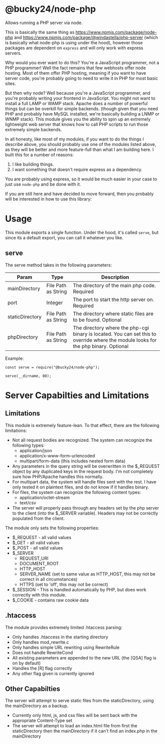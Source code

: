 # @bucky24/node-php
Allows running a PHP server via node.

This is basically the same thing as https://www.npmjs.com/package/node-php and https://www.npmjs.com/package/@windastella/php-server (which is basically what node-php is using under the hood), however those packages are dependent on `express` and will only work with express servers.

Why would you ever want to do this? You're a JavaScript programmer, not a PHP programmer! Well the fact remains that few webhosts offer node hosting. Most of them offer PHP hosting, meaning if you want to have server code, you're probably going to need to write it in PHP for most basic sites.

But then why node? Well because you're a JavaScript programmer, and you're probably writing your frontend in JavaScript. You might not want to install a full LAMP or WAMP stack. Apache does a number of powerful things but can be overkill for simple backends. (though given that you need PHP and probably have MySQL installed, we're basically building a LNMP or WNMP stack). This module gives you the ability to spin up an extremely lightweight web server that knows how to call PHP scripts to run those extremely simple backends.

In all honesty, like most of my modules, if you want to do the things I describe above, you should probably use one of the modules listed above, as they will be better and more feature-full than what I am building here. I built this for a number of reasons:

1) I like building things.
2) I want something that doesn't require express as a dependency.

You are probably using express, so it would be much easier in your case to just use `node-php` and be done with it.

If you are still here and have decided to move forward, then you probably will be interested in how to use this library:

# Usage

This module exports a single function. Under the hood, it's called `serve`, but since its a default export, you can call it whatever you like.

## serve

The serve method takes in the following parameters:

| Param | Type | Description |
|---|---|---|
| mainDirectory | File Path as String | The directory of the main php code. Required |
| port | Integer | The port to start the http server on. Required |
| staticDirectory | File Path as String | The directory where static files are to be found. Optional |
| phpDirectory | File Path as String | The directory where the php-cgi binary is located. You can set this to override where the module looks for the php binary. Optional |

Example:

```
const serve = require("@bucky24/node-php");

serve(__dirname, 80);
```

# Server Capabilties and Limitations
## Limitations
This module is extremely feature-lean. To that effect, there are the following limitations:

* Not all request bodies are recognized. The system can recognize the following types:
    * application/json
    * application/x-www-form-urlencoded
    * multipart/form-data (this includes nested form data)
* Any parameters in the query string will be overwritten in the $_REQUEST object by any duplicated keys in the request body. I'm not completely sure how PHP/Apache handles this normally.
* For multipart data, the system will handle files sent with the rest. I have only tested it on plaintext files, and do not know if it handles binary.
* For files, the system can recognize the following content types:
    * application/octet-stream
    * text/csv
* The server will properly pass through any headers set by the php server to the client (into the $_SERVER variable). Headers may not be correctly populated from the client.

The module only sets the following properties:

* $_REQUEST - all valid values
* $_GET - all valid values
* $_POST - all valid values
* $_SERVER
    * REQUEST_URI
    * DOCUMENT_ROOT
    * HTTP_HOST
    * SERVER_NAME (set to same value as HTTP_HOST, this may not be correct in all circumstances)
    * HTTPS (set to 'off', this may not be correct)
* $_SESSION - This is handled automatically by PHP, but does work correctly with this module.
* $_COOKIE - contains raw cookie data

## .htaccess
The module provides extremely limited .htaccess parsing:

* Only handles .htaccess in the starting directory
* Only handles mod_rewrite.c
* Only handles simple URL rewriting using RewriteRule
* Does not handle RewriteCond
* All existing parameters are appended to the new URL (the [QSA] flag is on by default)
* Handles the [R] flag correctly
* Any other flag given is currently ignored

## Other Capabilties

The server will attempt to serve static files from the staticDirectory, using the mainDirectory as a backup.

* Currently only html, js, and css files will be sent back with the appropriate Content-Type set
* The server will attempt to load an index.html file from first the staticDirectory then the mainDirectory if it can't find an index.php in the mainDirectory